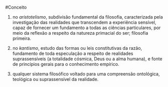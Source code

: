 #Conceito 

1. no _aristotelismo_, subdivisão fundamental da filosofia, caracterizada pela investigação das realidades que transcendem a experiência sensível, capaz de fornecer um fundamento a todas as ciências particulares, por meio da reflexão a respeito da natureza primacial do ser; filosofia primeira.

2. no _kantismo_, estudo das formas ou leis constitutivas da razão, fundamento de toda especulação a respeito de realidades suprassensíveis (a totalidade cósmica, Deus ou a alma humana), e fonte de princípios gerais para o conhecimento empírico.

3. qualquer sistema filosófico voltado para uma compreensão ontológica, teológica ou suprassensível da realidade.
